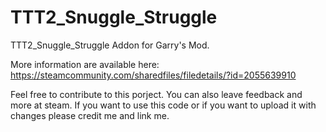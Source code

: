 # TTT2_Snuggle_Struggle

TTT2_Snuggle_Struggle Addon for Garry's Mod.

More information are available here: 
https://steamcommunity.com/sharedfiles/filedetails/?id=2055639910

Feel free to contribute to this porject. You can also leave feedback and more at steam. 
If you want to use this code or if you want to upload it with changes please credit me and link me.
